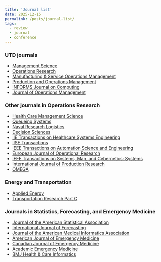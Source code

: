 ```yaml
---
title: 'Journal list'
date: 2025-12-15
permalink: /posts/journal-list/
tags:
  - review
  - journal
  - conference
---
```


<div id="clustrmaps-widget">
<!---
  Publication site
  <script type="text/javascript" id="clustrmaps" src="//clustrmaps.com/map_v2.js?d=TWgQiDWdn2LowzfnvOv8rZhc2rEzR_i2vxfFUbqaOr4&cl=ffffff&w=a"></script>
-->
<!---
  Main page
-->
  <script type="text/javascript" id="clustrmaps" src="//clustrmaps.com/map_v2.js?d=Ax_Xpj7-FEM44WGTyf9BO4Z4XFRkiYUvs7ZHhNaj8t4&cl=ffffff&w=a"></script>
</div>

### UTD journals

  * [Management Science](https://mc.manuscriptcentral.com/ms)
  * [Operations Research](https://mc.manuscriptcentral.com/opre)
  * [Manufacturing & Service Operations Management](https://mc.manuscriptcentral.com/msom)
  * [Production and Operations Management](https://mc.manuscriptcentral.com/poms)
  * [INFORMS Journal on Computing](https://mc.manuscriptcentral.com/ijoc)
  * [Journal of Operations Management](https://mc.manuscriptcentral.com/joom)

### Other journals in Operations Research

  * [Health Care Management Science ](https://www.editorialmanager.com/hcms/default1.aspx)
  * [Queueing Systems](https://www.editorialmanager.com/ques/Default.aspx)
  * [Naval Research Logistics](https://mc.manuscriptcentral.com/nrl)
  * [Decision Sciences](https://mc.manuscriptcentral.com/dsj)
  * [IIE Transactions on Healthcare Systems Engineering](https://mc.manuscriptcentral.com/uhse)
  * [IISE Transactions](https://mc.manuscriptcentral.com/iietransactions)
  * [IEEE Transactions on Automation Science and Engineering](https://mc.manuscriptcentral.com/t-ase)
  * [European Journal of Operational Research](https://www.editorialmanager.com/EJOR/default.aspx?pg=mainpage.html)
  * [IEEE Transactions on Systems, Man, and Cybernetics: Systems](https://mc.manuscriptcentral.com/systems)
  * [International Journal of Production Research](https://mc.manuscriptcentral.com/tprs)
  * [OMEGA](https://www.evise.com/profile/#/OMEGA/login?resourceUrl=%2Ffaces%2Fpages%2Fnavigation%2FNavController.jspx%3FJRNL_ACR%3DOMEGA%26_adf.ctrl-state%3D1ad1dpjkgz_4)

### Energy and Transportation

  * [Applied Energy](https://www.editorialmanager.com/apen/Default.aspx)
  * [Transportation Research Part C](https://www2.cloud.editorialmanager.com/trc/default2.aspx)

### Journals in Statistics, Forecasting, and Emergency Medicine

  * [Journal of the American Statistical Association](https://mc.manuscriptcentral.com/jasa)
  * [International Journal of Forecasting](https://mc.manuscriptcentral.com/ijf)
  * [Journal of the American Medical Informatics Association](https://mc.manuscriptcentral.com/jamia)
  * [American Journal of Emergency Medicine](https://www.editorialmanager.com/AJEM/default.aspx)
  * [Canadian Journal of Emergency Medicine](https://mc.manuscriptcentral.com/cjem)
  * [Academic Emergency Medicine](https://mc.manuscriptcentral.com/aemj)
  * [BMJ Health & Care Informatics](https://mc.manuscriptcentral.com/bmjhci)
